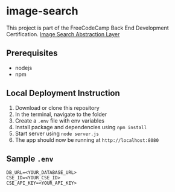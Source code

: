 # image-search
This project is part of the FreeCodeCamp Back End Development Certification.
[Image Search Abstraction Layer](https://www.freecodecamp.com/challenges/image-search-abstraction-layer)

## Prerequisites
- nodejs
- npm

## Local Deployment Instruction
1. Download or clone this repository
2. In the terminal, navigate to the folder
3. Create a `.env` file with env variables
4. Install package and dependencies using `npm install`
5. Start server using `node server.js`
6. The app should now be running at `http://localhost:8080`

## Sample `.env`

```
DB_URL=<YOUR_DATABASE_URL>
CSE_ID=<YOUR_CSE_ID>
CSE_API_KEY=<YOUR_API_KEY>
```